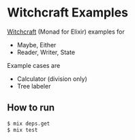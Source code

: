 # Witchcraft Examples

[Witchcraft](https://github.com/witchcrafters/witchcraft) (Monad for Elixir) examples for

* Maybe, Either
* Reader, Writer, State

Example cases are 

* Calculator (division only)
* Tree labeler

## How to run

```bash
$ mix deps.get
$ mix test
```
